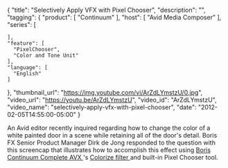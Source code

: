 {
  "title": "Selectively Apply VFX with Pixel Chooser",
  "description": "",
  "tagging": {
    "product": [
      "Continuum"
    ],
    "host": [
      "Avid Media Composer"
    ],
    "series": [

    ],
    "feature": [
      "PixelChooser",
      "Color and Tone Unit"
    ],
    "language": [
      "English"
    ]
  },
  "thumbnail_url": "https://img.youtube.com/vi/ArZdLYmstzU/0.jpg",
  "video_url": "https://youtu.be/ArZdLYmstzU",
  "video_id": "ArZdLYmstzU",
  "video_name": "selectively-apply-vfx-with-pixel-chooser",
  "date": "2012-02-05T14:55:00-05:00"
}

An Avid editor recently inquired regarding how to change the color of a white painted door in a scene while retaining all of the door's detail. Boris FX Senior Product Manager Dirk de Jong responded to the question with this screencap that illustrates how to accomplish this effect using [ Boris Continuum Complete AVX ](/products/continuum-complete/?host=avidHost)'s [ Colorize filter ](/products/continuum-units/stylize/) and built-in Pixel Chooser tool.


